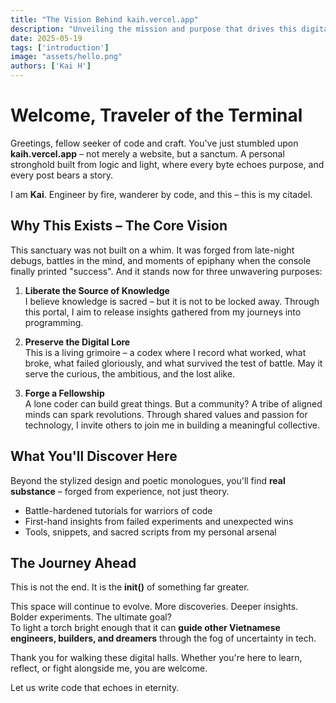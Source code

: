 ```yaml
---
title: "The Vision Behind kaih.vercel.app"
description: "Unveiling the mission and purpose that drives this digital sanctuary"
date: 2025-05-19
tags: ['introduction']
image: "assets/hello.png"
authors: ['Kai H']
---
```


# Welcome, Traveler of the Terminal

Greetings, fellow seeker of code and craft. You've just stumbled upon **kaih.vercel.app** – not merely a website, but a sanctum. A personal stronghold built from logic and light, where every byte echoes purpose, and every post bears a story.

I am **Kai**. Engineer by fire, wanderer by code, and this – this is my citadel.

##  Why This Exists – The Core Vision

This sanctuary was not built on a whim. It was forged from late-night debugs, battles in the mind, and moments of epiphany when the console finally printed "success". And it stands now for three unwavering purposes:

1. **Liberate the Source of Knowledge**  
   I believe knowledge is sacred – but it is not to be locked away. Through this portal, I aim to release insights gathered from my journeys into programming.

2. **Preserve the Digital Lore**  
   This is a living grimoire – a codex where I record what worked, what broke, what failed gloriously, and what survived the test of battle. May it serve the curious, the ambitious, and the lost alike.

3. **Forge a Fellowship**  
   A lone coder can build great things. But a community? A tribe of aligned minds can spark revolutions. Through shared values and passion for technology, I invite others to join me in building a meaningful collective.

##  What You'll Discover Here

Beyond the stylized design and poetic monologues, you'll find **real substance** – forged from experience, not just theory.
  
- Battle-hardened tutorials for warriors of code  
- First-hand insights from failed experiments and unexpected wins  
- Tools, snippets, and sacred scripts from my personal arsenal  

##  The Journey Ahead

This is not the end. It is the **init()** of something far greater.

This space will continue to evolve. More discoveries. Deeper insights. Bolder experiments. The ultimate goal?  
To light a torch bright enough that it can **guide other Vietnamese engineers, builders, and dreamers** through the fog of uncertainty in tech.

Thank you for walking these digital halls. Whether you're here to learn, reflect, or fight alongside me, you are welcome.

Let us write code that echoes in eternity.

